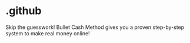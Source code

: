 # .github
Skip the guesswork! Bullet Cash Method gives you a proven step-by-step system to make real money online!
